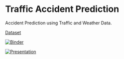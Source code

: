 # Traffic Accident Prediction

Accident Prediction using Traffic and Weather Data.

[Dataset](https://github.com/ysenarath/traffic-accident-prediction/releases/download/o.1/preprocessed-datasets.zip)

[![Binder](https://mybinder.org/badge_logo.svg)](https://mybinder.org/v2/gh/ysenarath/traffic-accident-prediction/master)

[![Presentation](https://raw.githubusercontent.com/ysenarath/traffic-accident-prediction/master/resources/background.png)](https://docs.google.com/presentation/d/e/2PACX-1vRMX1TbMweG8nhDV7n-imQhUm7UKI3U9vAELfMERdEUTC-obQU05Vtbe5v5Fm3fOMlt-bMHiSvXySuF/pub?start=false&loop=false&delayms=3000)
